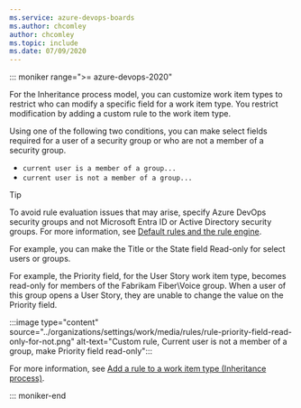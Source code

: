 ```yaml
---
ms.service: azure-devops-boards
ms.author: chcomley
author: chcomley
ms.topic: include
ms.date: 07/09/2020
---
```





::: moniker range=">= azure-devops-2020"

For the Inheritance process model, you can customize work item types to restrict who can modify a specific field for a work item type. You restrict modification by adding a custom rule to the work item type. 

Using one of the following two conditions, you can make select fields required for a user of a security group or who are not a member of a security group. 

- `current user is a member of a group...`
- `current user is not a member of a group...`


> [!TIP]    
> To avoid rule evaluation issues that may arise, specify Azure DevOps security groups and not Microsoft Entra ID or Active Directory security groups. For more information, see [Default rules and the rule engine](../organizations/settings/work/rule-reference.md).

For example, you can make the Title or the State field Read-only for select users or groups. 

For example, the Priority field, for the User Story work item type, becomes read-only for members of the Fabrikam Fiber\Voice group. When a user of this group opens a User Story, they are unable to change the value on the Priority field.

:::image type="content" source="../organizations/settings/work/media/rules/rule-priority-field-read-only-for-not.png" alt-text="Custom rule, Current user is not a member of a group, make Priority field read-only":::

For more information, see [Add a rule to a work item type (Inheritance process)](../organizations/settings/work/custom-rules.md). 

::: moniker-end
